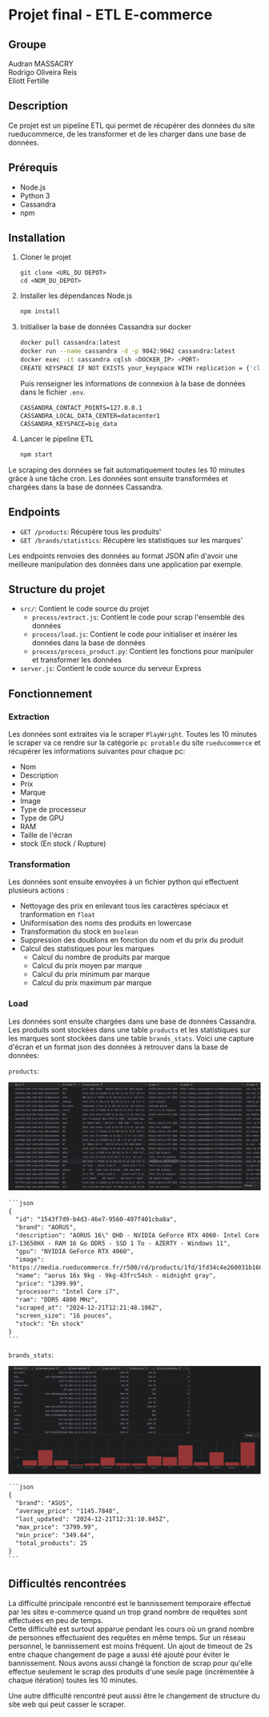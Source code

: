 # Projet final - ETL E-commerce

## Groupe 
Audran MASSACRY  
Rodrigo Oliveira Reis  
Eliott Fertille  

## Description
Ce projet est un pipeline ETL qui permet de récupérer des données du site rueducommerce, de les transformer et de les charger dans une base de données.

## Prérequis
- Node.js
- Python 3
- Cassandra
- npm

## Installation
1. Cloner le projet
    ```
    git clone <URL_DU DEPOT>
    cd <NOM_DU_DEPOT>
    ```
   
2. Installer les dépendances Node.js
    ```sh
    npm install
    ```
   
3. Initialiser la base de données Cassandra sur docker
    ```sh
    docker pull cassandra:latest
    docker run --name cassandra -d -p 9042:9042 cassandra:latest
    docker exec -it cassandra cqlsh <DOCKER_IP> <PORT>
    CREATE KEYSPACE IF NOT EXISTS your_keyspace WITH replication = {'class': 'SimpleStrategy', 'replication_factor': 1};
    ```

    Puis renseigner les informations de connexion à la base de données dans le fichier `.env`.

    ```env
    CASSANDRA_CONTACT_POINTS=127.0.0.1
    CASSANDRA_LOCAL_DATA_CENTER=datacenter1
    CASSANDRA_KEYSPACE=big_data
    ```

4. Lancer le pipeline ETL
    ```sh
    npm start
    ```
   
Le scraping des données se fait automatiquement toutes les 10 minutes grâce à une tâche cron. Les données sont ensuite transformées et chargées dans la base de données Cassandra.

## Endpoints
- `GET /products`: Récupère tous les produits'
- `GET /brands/statistics`: Récupère les statistiques sur les marques'

Les endpoints renvoies des données au format JSON afin d'avoir une meilleure manipulation des données dans une application par exemple.

## Structure du projet
- `src/`: Contient le code source du projet
    - `process/extract.js`: Contient le code pour scrap l'ensemble des données
    - `process/load.js`: Contient le code pour initialiser et insérer les données dans la base de données
    - `process/process_product.py`: Contient les fonctions pour manipuler et transformer les données
- `server.js`: Contient le code source du serveur Express

## Fonctionnement

### Extraction

Les données sont extraites via le scraper `PlayWright`. Toutes les 10 minutes le scraper va ce rendre sur la catégorie `pc protable` du site `rueducommerce` et récupérer les informations suivantes pour chaque pc:
- Nom
- Description
- Prix
- Marque
- Image
- Type de processeur
- Type de GPU
- RAM
- Taille de l'écran
- stock (En stock / Rupture)

### Transformation
Les données sont ensuite envoyées à un fichier python qui effectuent plusieurs actions :
- Nettoyage des prix en enlevant tous les caractères spéciaux et tranformation en `float`
- Uniformisation des noms des produits en lowercase
- Transformation du stock en `boolean`
- Suppression des doublons en fonction du nom et du prix du produit
- Calcul des statistiques pour les marques
  - Calcul du nombre de produits par marque
  - Calcul du prix moyen par marque
  - Calcul du prix minimum par marque
  - Calcul du prix maximum par marque

### Load
Les données sont ensuite chargées dans une base de données Cassandra. Les produits sont stockées dans une table `products` et les statistiques sur les marques sont stockées dans une table `brands_stats`.
Voici une capture d'écran et un format json des données à retrouver dans la base de données:

`products`:  

![products](./src/img/products.png)

    ```json
    {
      "id": "1543f7d9-b4d3-46e7-9560-407f401cba8a",
      "brand": "AORUS",
      "description": "AORUS 16\" QHD - NVIDIA GeForce RTX 4060- Intel Core i7-13650HX - RAM 16 Go DDR5 - SSD 1 To - AZERTY - Windows 11",
      "gpu": "NVIDIA GeForce RTX 4060",
      "image": "https://media.rueducommerce.fr/r500/rd/products/1fd/1fd34c4e260031b16092ee6cef00f27be7612b7c.png",
      "name": "aorus 16x 9kg - 9kg-43frc54sh - midnight gray",
      "price": "1399.99",
      "processor": "Intel Core i7",
      "ram": "DDR5 4800 MHz",
      "scraped_at": "2024-12-21T12:21:48.106Z",
      "screen_size": "16 pouces",
      "stock": "En stock"
    }
    ```

`brands_stats`:  

![brands_stats](./src/img/brand_stats.png)

    ```json
    {
      "brand": "ASUS",
      "average_price": "1145.7848",
      "last_updated": "2024-12-21T12:31:10.845Z",
      "max_price": "3799.99",
      "min_price": "349.64",
      "total_products": 25
    }
    ```

## Difficultés rencontrées

La difficulté principale rencontré est le bannissement temporaire effectué par les sites e-commerce quand un trop grand nombre de requêtes sont effectuées en peu de temps.  
Cette difficulté est surtout apparue pendant les cours où un grand nombre de personnes effectuaient des requêtes en même temps.
Sur un réseau personnel, le bannissement est moins fréquent. Un ajout de timeout de 2s entre chaque changement de page a aussi été ajouté pour éviter le bannissement. 
Nous avons aussi changé la fonction de scrap pour qu'elle effectue seulement le scrap des produits d'une seule page (incrémentée à chaque itération) toutes les 10 minutes.

Une autre difficulté rencontré peut aussi être le changement de structure du site web qui peut casser le scraper. 
